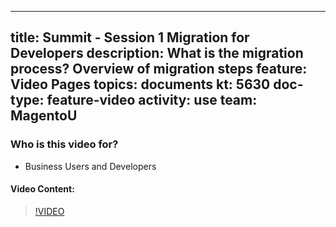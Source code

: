 
---
title: Summit - Session 1 Migration for Developers
description: What is the migration process? Overview of migration steps
feature: Video Pages
topics: documents
kt: 5630
doc-type: feature-video
activity: use
team: MagentoU
---

### Who is this video for?

* Business Users and Developers

#### Video Content:

>[!VIDEO](https://video.tv.adobe.com/v/35705)